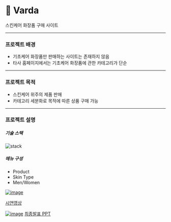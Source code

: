 # :shopping_cart: Varda
스킨케어 화장품 구매 사이트

---
### 프로젝트 배경
- 기초케어 화장품만 판매하는 사이트는 존재하지 않음
- 타사 홈페이지에서는 기초케어 화장품에 관한 카테고리가 단순
---
### 프로젝트 목적
- 스킨케어 위주의 제품 판매
- 카테고리 세분화로 목적에 따른 상품 구매 가능

---
### 프로젝트 설명
##### 기술 스택
![stack](https://github.com/oblsoun/varda/assets/113246634/318d2d99-fb0d-440f-b5f0-7a391d60216d)


##### 메뉴 구성
- Product
- Skin Type
- Men/Women

[![image](https://github.com/kwanyeong/e-convient-Life-Service/assets/124857002/aa97e6ec-8ffd-4399-99f4-dfe53f35585d)](https://www.youtube.com/watch?v=y84rJoFc4vo)

[시연영상](https://www.youtube.com/watch?v=y84rJoFc4vo)


[![image](https://github.com/kwanyeong/e-convient-Life-Service/assets/124857002/e2080355-d78b-4bd3-9b17-21cfd5a2adad)](https://github.com/kwanyeong/e-convient-Life-Service/assets/124857002/e2080355-d78b-4bd3-9b17-21cfd5a2adad)
[최종발표 PPT](https://github.com/kwanyeong/e-convient-Life-Service/files/13269935/ECO._.pptx)
